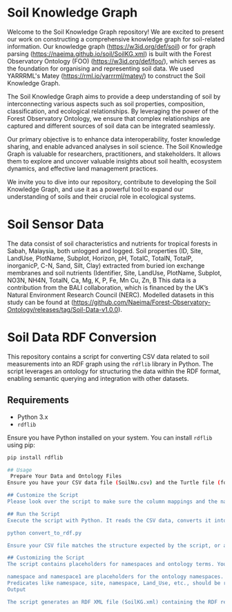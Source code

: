 # Soil Knowledge Graph 

Welcome to the Soil Knowledge Graph repository! We are excited to present our work on constructing a comprehensive knowledge graph for soil-related information. Our knowledge graph (https://w3id.org/def/soil) or for graph parsing (https://naeima.github.io/soil/SoilKG.xml) is built with the Forest Observatory Ontology (FOO) (https://w3id.org/def/foo/), which serves as the foundation for organising and representing soil data. We used YARRRML's Matey (https://rml.io/yarrrml/matey/) to construct the Soil Knowledge Graph.

The Soil Knowledge Graph aims to provide a deep understanding of soil by interconnecting various aspects such as soil properties, composition, classification, and ecological relationships. By leveraging the power of the Forest Observatory Ontology, we ensure that complex relationships are captured and different sources of soil data can be integrated seamlessly.

Our primary objective is to enhance data interoperability, foster knowledge sharing, and enable advanced analyses in soil science. The Soil Knowledge Graph is valuable for researchers, practitioners, and stakeholders. It allows them to explore and uncover valuable insights about soil health, ecosystem dynamics, and effective land management practices.

We invite you to dive into our repository, contribute to developing the Soil Knowledge Graph, and use it as a powerful tool to expand our understanding of soils and their crucial role in ecological systems. 

# Soil Sensor Data
The data consist of soil characteristics and nutrients for tropical forests in Sabah, Malaysia, both unlogged and logged. Soil properties (ID, Site, LandUse, PlotName, Subplot, Horizon, pH, TotalC, TotalN, TotalP, inorganicP, C-N, Sand, Silt, Clay) extracted from buried ion exchange membranes and soil nutrients (Identifier, Site, LandUse, PlotName, Subplot, NO3N, NH4N, TotalN, Ca, Mg, K, P, Fe, Mn Cu, Zn, B This data is a contribution from the BALI collaboration, which is financed by the UK’s Natural Environment Research Council (NERC). Modelled datasets in this study can be found at (https://github.com/Naeima/Forest-Observatory-Ontology/releases/tag/Soil-Data-v1.0.0).



# Soil Data RDF Conversion

This repository contains a script for converting CSV data related to soil measurements into an RDF graph using the `rdflib` library in Python. The script leverages an ontology for structuring the data within the RDF format, enabling semantic querying and integration with other datasets.

## Requirements

- Python 3.x
- `rdflib`

Ensure you have Python installed on your system. You can install `rdflib` using pip:

```bash
pip install rdflib

## Usage
 Prepare Your Data and Ontology Files
Ensure you have your CSV data file (SoilNu.csv) and the Turtle file (foo.ttl) containing your ontology in the project's root directory.

## Customize the Script
Please look over the script to make sure the column mappings and the namespace URIs match your CSV structure and ontology.

## Run the Script
Execute the script with Python. It reads the CSV data, converts it into RDF triples based on the mappings and the ontology provided, and saves the output as an RDF XML file (SoilKG.rdf).

python convert_to_rdf.py

Ensure your CSV file matches the structure expected by the script, or adjust the script to fit your CSV format.

## Customizing the Script
The script contains placeholders for namespaces and ontology terms. You should adjust these to fit your ontology:

namespace and namespace1 are placeholders for the ontology namespaces. Replace them with the actual namespaces used in your ontology.
Predicates like namespace, site, namespace, Land_Use, etc., should be replaced with the actual predicates from your ontology that correspond to your data columns.
Output

The script generates an RDF XML file (SoilKG.xml) containing the RDF representation of your CSV data according to the mappings defined in the script and structured by your ontology.



